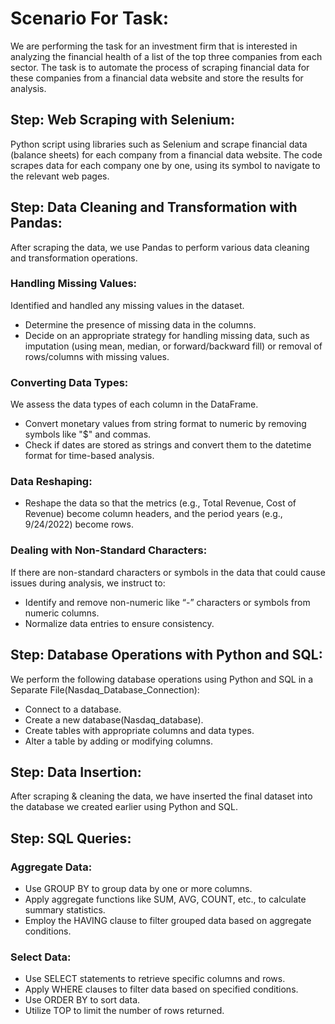 # Scenario For Task:
We are performing the task for an investment firm that is interested in analyzing the financial health of a list of the top three companies from each sector.
The task is to automate the process of scraping financial data for these companies from a financial data website and store the results for analysis.

## Step: Web Scraping with Selenium:
Python script using libraries such as Selenium and scrape financial data (balance sheets) for each company from a financial data website.
The code scrapes data for each company one by one, using its symbol to navigate to the relevant web pages.

## Step: Data Cleaning and Transformation with Pandas:
After scraping the data, we use Pandas to perform various data cleaning and transformation operations.

### Handling Missing Values:
Identified and handled any missing values in the dataset.
- Determine the presence of missing data in the columns.
- Decide on an appropriate strategy for handling missing data, such as imputation (using mean, median, or forward/backward fill) or removal of rows/columns with missing values.

### Converting Data Types:
We assess the data types of each column in the DataFrame.
- Convert monetary values from string format to numeric by removing symbols like "$" and commas.
- Check if dates are stored as strings and convert them to the datetime format for time-based analysis.

### Data Reshaping:
- Reshape the data so that the metrics (e.g., Total Revenue, Cost of Revenue) become column headers, and the period years (e.g., 9/24/2022) become rows.

### Dealing with Non-Standard Characters:
If there are non-standard characters or symbols in the data that could cause issues during analysis, we instruct to:
- Identify and remove non-numeric like “-” characters or symbols from numeric columns.
- Normalize data entries to ensure consistency.

## Step: Database Operations with Python and SQL:
We perform the following database operations using Python and SQL in a Separate File(Nasdaq_Database_Connection):
- Connect to a database.
- Create a new database(Nasdaq_database).
- Create tables with appropriate columns and data types.
- Alter a table by adding or modifying columns.

## Step: Data Insertion:
After scraping & cleaning the data, we have inserted the final dataset into the database we created earlier using Python and SQL.

## Step: SQL Queries:

### Aggregate Data:
- Use GROUP BY to group data by one or more columns.
- Apply aggregate functions like SUM, AVG, COUNT, etc., to calculate summary statistics.
- Employ the HAVING clause to filter grouped data based on aggregate conditions.

### Select Data:
- Use SELECT statements to retrieve specific columns and rows.
- Apply WHERE clauses to filter data based on specified conditions.
- Use ORDER BY to sort data.
- Utilize TOP to limit the number of rows returned.

